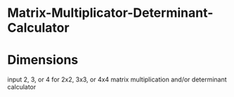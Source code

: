 # Matrix-Multiplicator-Determinant-Calculator

# Dimensions
input 2, 3, or 4 for 2x2, 3x3, or 4x4 matrix multiplication and/or determinant calculator

